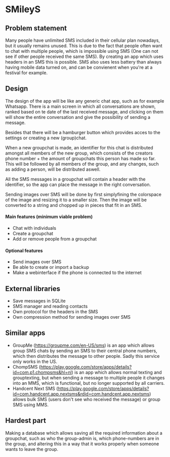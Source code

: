 # SMileyS

## Problem statement
Many people have unlimited SMS included in their cellular plan nowadays, but it usually remains unused. This is due to the fact that people often want to chat with multiple people, which is impossible using SMS (One can not see if other people received the same SMS). By creating an app which uses headers in an SMS this is possible. SMS also uses less battery than always having mobile data turned on, and can be convienent when you're at a festival for example.

## Design
The design of the app will be like any generic chat app, such as for example Whatsapp. 
There is a main screen in which all conversations are shown, ranked based on te date of the last received message, and clicking on them will show the entire conversation and give the possibility of sending a message. 

Besides that there will be a hamburger button which provides acces to the settings or creating a new (group)chat.

When a new groupchat is made, an identifier for this chat is distributed amongst all members of the new group, which consists of the creators phone number + the amount of groupchats this person has made so far. This will be followed by all members of the group, and any changes, such as adding a person, will be distributed aswell. 

All the SMS messages in a groupchat will contain a header with the identifier, so the app can place the message in the right conversation.

Sending images over SMS will be done by first simplyfining the colorspace of the image and resizing it to a smaller size. Then the image will be converted to a string and chopped up in pieces that fit in an SMS. 

#### Main features (minimum viable problem)
* Chat with individuals 
* Create a groupchat
* Add or remove people from a groupchat

#### Optional features
* Send images over SMS
* Be able to create or import a backup
* Make a webinterface if the phone is connected to the internet

## External libraries
* Save messages in SQLite
* SMS manager and reading contacts
* Own protocol for the headers in the SMS
* Own compression method for sending images over SMS

## Similar apps
* GroupMe (https://groupme.com/en-US/sms) is an app which allows group SMS chats by sending an SMS to their central phone numbers, which then distributes the message to other people. Sadly this service only works in the US.
* ChompSMS (https://play.google.com/store/apps/details?id=com.p1.chompsms&hl=nl) is an app which allows normal texting and grouptexting, but when sending a message to multiple people it changes into an MMS, which is functional, but no longer supported by all carriers.
* Handcent Next SMS (https://play.google.com/store/apps/details?id=com.handcent.app.nextsms&rdid=com.handcent.app.nextsms) allows bulk SMS (users don't see who received the message) or group SMS using MMS. 

## Hardest part
Making a database which allows saving all the required information about a groupchat, such as who the group-admin is, which phone-numbers are in the group, and altering this in a way that it works properly when someone wants to leave the group.
